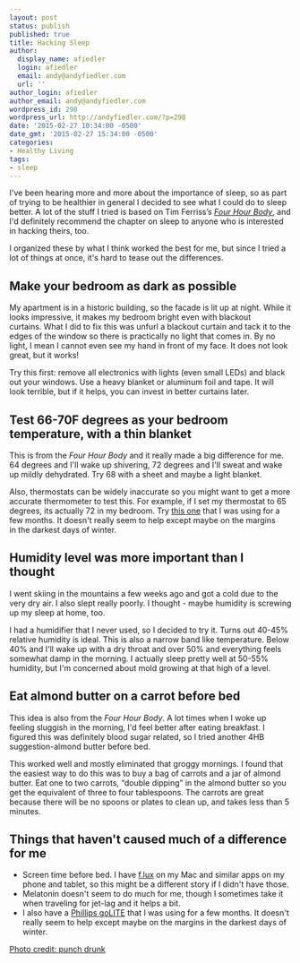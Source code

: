 ```yaml
---
layout: post
status: publish
published: true
title: Hacking Sleep
author:
  display_name: afiedler
  login: afiedler
  email: andy@andyfiedler.com
  url: ''
author_login: afiedler
author_email: andy@andyfiedler.com
wordpress_id: 298
wordpress_url: http://andyfiedler.com/?p=298
date: '2015-02-27 10:34:00 -0500'
date_gmt: '2015-02-27 15:34:00 -0500'
categories:
- Healthy Living
tags:
- sleep
---
```

I've been hearing more and more about the importance of sleep, so as part of trying to be healthier in general I decided to see what I could do to sleep better. A lot of the stuff I tried is based on Tim Ferriss’s [*Four Hour Body*](http://www.amazon.com/The-4-Hour-Body-Incredible-Superhuman/dp/0307704610), and I'd definitely recommend the chapter on sleep to anyone who is interested in hacking theirs, too.

I organized these by what I think worked the best for me, but since I tried a lot of things at once, it's hard to tease out the differences.

## Make your bedroom as dark as possible
My apartment is in a historic building, so the facade is lit up at night. While it looks impressive, it makes my bedroom bright even with blackout curtains. What I did to fix this was unfurl a blackout curtain and tack it to the edges of the window so there is practically no light that comes in. By no light, I mean I cannot even see my hand in front of my face. It does not look great, but it works!

Try this first: remove all electronics with lights (even small LEDs) and black out your windows. Use a heavy blanket or aluminum foil and tape. It will look terrible, but if it helps, you can invest in better curtains later.

## Test 66-70F degrees as your bedroom temperature, with a thin blanket
This is from the *Four Hour Body* and it really made a big difference for me. 64 degrees and I'll wake up shivering, 72 degrees and I'll sweat and wake up mildly dehydrated. Try 68 with a sheet and maybe a light blanket.

Also, thermostats can be widely inaccurate so you might want to get a more accurate thermometer to test this. For example, if I set my thermostat to 65 degrees, its actually 72 in my bedroom. Try [this one](http://www.amazon.com/gp/product/B0013BKDO8) that I was using for a few months. It doesn't really seem to help except maybe on the margins in the darkest days of winter.

## Humidity level was more important than I thought

I went skiing in the mountains a few weeks ago and got a cold due to the very dry air. I also slept really poorly. I thought - maybe humidity is screwing up my sleep at home, too.

I had a humidifier that I never used, so I decided to try it. Turns out 40-45% relative humidity is ideal. This is also a narrow band like temperature. Below 40% and I'll wake up with a dry throat and over 50% and everything feels somewhat damp in the morning. I actually sleep pretty well at 50-55% humidity, but I'm concerned about mold growing at that high of a level.

## Eat almond butter on a carrot before bed

This idea is also from the *Four Hour Body*. A lot times when I woke up feeling sluggish in the morning, I'd feel better after eating breakfast. I figured this was definitely blood sugar related, so I tried another 4HB suggestion-almond butter before bed.

This worked well and mostly eliminated that groggy mornings. I found that the easiest way to do this was to buy a bag of carrots and a jar of almond butter. Eat one to two carrots, “double dipping” in the almond butter so you get the equivalent of three to four tablespoons. The carrots are great because there will be no spoons or plates to clean up, and takes less than 5 minutes.

## Things that haven't caused much of a difference for me

<ul>
	<li class="p1"><span class="s1">Screen time before bed. I have <a href="http://justgetflux.com" target="_blank">f.lux</a> on my Mac and similar apps on my phone and tablet, so this might be a different story if I didn't have those.</span></li>
	<li class="p1"><span class="s1">Melatonin doesn't seem to do much for me, though I sometimes take it when traveling for jet-lag and it helps a bit.</span></li>
	<li class="p1"><span class="s1">I also have a <a href="http://www.amazon.com/Philips-goLITE-BLU-Therapy-Device/dp/B001I45XL8/" target="_blank">Phillips goLITE</a> that I was using for a few months. It doesn't really seem to help except maybe on the margins in the darkest days of winter.</span></li>
</ul>

<a href="https://www.flickr.com/photos/dickuhne/199054423/in/photolist-iAcWP-jn8Hjn-7HvdbW-o4nN8L-cXNgZU-7cyEQM-fVDUvo-Dgtvk-pYQdRY-8aq4B8-cVkvq7-kp9UX-fw47vw-f1LrTg-pNUyW8-bZ7Mpq-nEgVyd-me1fy5-b76AHP-pfZUat-cjAh2s-5HjMW-8raCHf-q69jjW-a4YHuh-oWAUUB-e62Mw3-acsdfN-p9shiv-dqCukQ-k62uiJ-9F5FKo-4Y3Jov-i9qpnK-6ffj9w-gmSJGZ-8VXxBw-4tFGaf-5BXU7j-9SLRbu-9vPCWX-o1DZMz-Ddu9-8yKgwx-iWZh1Q-awWS-6bHnK-q1Zc6d-d9XKG-57CE2r" target="_blank">Photo credit: punch drunk</a>
